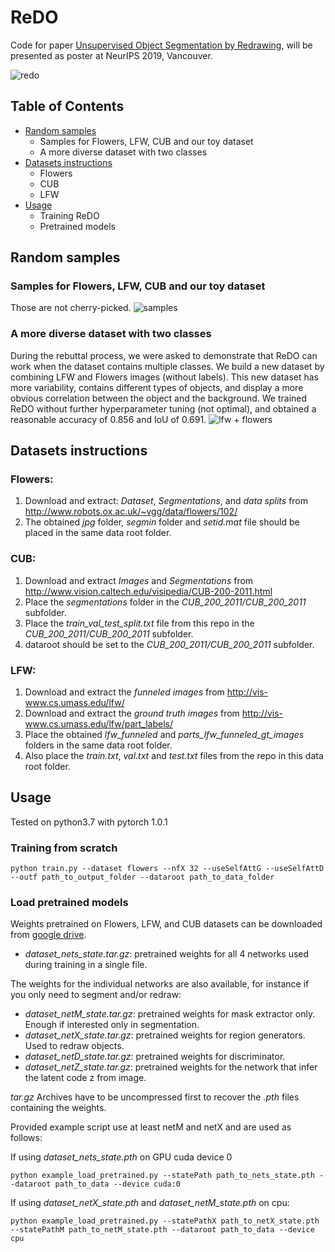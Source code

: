 # ReDO

Code for paper [Unsupervised Object Segmentation by Redrawing](https://arxiv.org/abs/1905.13539), will be presented as poster at NeurIPS 2019, Vancouver.

![redo](https://github.com/mickaelChen/ReDO/blob/master/imgs/redo.png)

## Table of Contents

- [Random samples](#random-samples)
  * Samples for Flowers, LFW, CUB and our toy dataset
  * A more diverse dataset with two classes
- [Datasets instructions](#datasets-instructions)
  * Flowers
  * CUB
  * LFW
- [Usage](#usage)
  * Training ReDO
  * Pretrained models

## Random samples

### Samples for Flowers, LFW, CUB and our toy dataset
Those are not cherry-picked.
![samples](https://github.com/mickaelChen/ReDO/blob/master/imgs/redo_samples.png)

### A more diverse dataset with two classes

During the rebuttal process, we were asked to demonstrate that ReDO can work when the dataset contains multiple classes.
We build a new dataset by combining LFW and Flowers images (without labels). This new dataset has more variability,
contains different types of objects, and display a more obvious correlation between the object and the background. 
We trained ReDO without further hyperparameter tuning (not optimal), and obtained a reasonable accuracy of 0.856 and IoU of 0.691.
![lfw + flowers](https://github.com/mickaelChen/ReDO/blob/master/imgs/redo_lfwxflowers.png)

## Datasets instructions

### Flowers:
1. Download and extract: *Dataset*, *Segmentations*, and *data splits* from http://www.robots.ox.ac.uk/~vgg/data/flowers/102/ 
2. The obtained *jpg* folder, *segmin* folder and *setid.mat* file should be placed in the same data root folder.

### CUB:
1. Download and extract *Images* and *Segmentations* from http://www.vision.caltech.edu/visipedia/CUB-200-2011.html 
2. Place the *segmentations* folder in the *CUB_200_2011/CUB_200_2011* subfolder.
3. Place the *train_val_test_split.txt* file from this repo in the *CUB_200_2011/CUB_200_2011* subfolder.
4. dataroot should be set to the *CUB_200_2011/CUB_200_2011* subfolder.

### LFW:
1. Download and extract the *funneled images* from http://vis-www.cs.umass.edu/lfw/
2. Download and extract the *ground truth images* from http://vis-www.cs.umass.edu/lfw/part_labels/
3. Place the obtained *lfw_funneled* and *parts_lfw_funneled_gt_images* folders in the same data root folder.
4. Also place the *train.txt*, *val.txt* and *test.txt* files from the repo in this data root folder.


## Usage

Tested on python3.7 with pytorch 1.0.1

### Training from scratch

```
python train.py --dataset flowers --nfX 32 --useSelfAttG --useSelfAttD --outf path_to_output_folder --dataroot path_to_data_folder
```

### Load pretrained models
Weights pretrained on Flowers, LFW, and CUB datasets can be downloaded from [google drive](https://drive.google.com/drive/folders/1hUb2iOTJAbWw1NotWGAsEt4ASomhOwbh).

- *dataset_nets_state.tar.gz*: pretrained weights for all 4 networks used during training in a single file.

The weights for the individual networks are also available, for instance if you only need to segment and/or redraw:

- *dataset_netM_state.tar.gz*: pretrained weights for mask extractor only. Enough if interested only in segmentation.
- *dataset_netX_state.tar.gz*: pretrained weights for region generators. Used to redraw objects.
- *dataset_netD_state.tar.gz*: pretrained weights for discriminator.
- *dataset_netZ_state.tar.gz*: pretrained weights for the network that infer the latent code z from image.

*tar.gz* Archives have to be uncompressed first to recover the *.pth* files containing the weights.

Provided example script use at least netM and netX and are used as follows:

If using *dataset_nets_state.pth* on GPU cuda device 0

```
python example_load_pretrained.py --statePath path_to_nets_state.pth --dataroot path_to_data --device cuda:0
```

If using *dataset_netX_state.pth* and *dataset_netM_state.pth* on cpu:
```
python example_load_pretrained.py --statePathX path_to_netX_state.pth --statePathM path_to_netM_state.pth --dataroot path_to_data --device cpu
```
